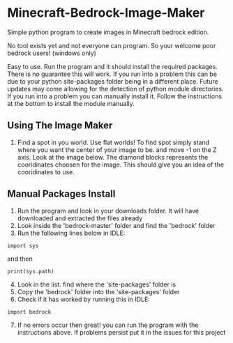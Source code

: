 # Minecraft-Bedrock-Image-Maker
Simple python program to create images in Minecraft bedrock edition.

No tool exists yet and not everyone can program.
So your welcome poor bedrock users! (windows only)

Easy to use. Run the program and it should install the required packages. There is no guarantee this will work.
If you run into a problem this can be due to your python site-packages folder being in a different place.
Future updates may come allowing for the detection of python module directories. If you run into a problem
you can manually install it. Follow the instructions at the bottom to install the module manually.

## Using The Image Maker
1. Find a spot in you world. Use flat worlds! To find spot simply stand where you want the center of your
image to be. and move -1 on the Z axis. Look at the image below. The diamond blocks represents the cooridinates
choosen for the image. This should give you an idea of the cooridinates to use.


## Manual Packages Install
1. Run the program and look in your downloads folder. It will have downloaded and extracted the files already
2. Look inside the 'bedrock-master' folder and find the 'bedrock' folder
3. Run the following lines below in IDLE:
```
import sys
```
and then
```
print(sys.path)
```
4. Look in the list. find where the 'site-packages' folder is
5. Copy the 'bedrock' folder into the 'site-packages' folder
6. Check if it has worked by running this in IDLE:
```
import bedrock
```
7. If no errors occur then great! you can run the program with the instructions above.
If problems persist put it in the issues for this project
